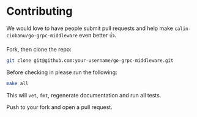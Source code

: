 # Contributing

We would love to have people submit pull requests and help make `calin-ciobanu/go-grpc-middleware` even better 👍.

Fork, then clone the repo:

```bash
git clone git@github.com:your-username/go-grpc-middleware.git
```    

Before checking in please run the following:

```bash
make all
```

This will `vet`, `fmt`, regenerate documentation and run all tests.


Push to your fork and open a pull request.
